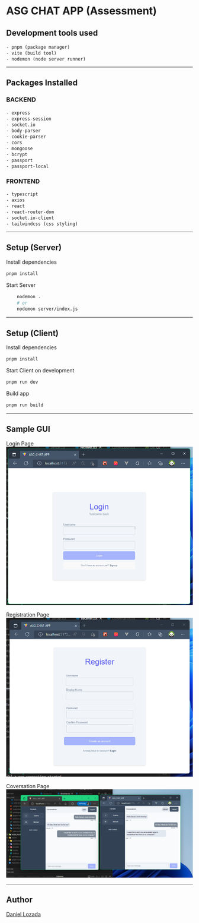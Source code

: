 # ASG CHAT APP (Assessment)

## Development tools used

    - pnpm (package manager)
    - vite (build tool)
    - nodemon (node server runner)

---

## Packages Installed

### BACKEND

    - express
    - express-session
    - socket.io
    - body-parser
    - cookie-parser
    - cors
    - mongoose
    - bcrypt
    - passport
    - passport-local

### FRONTEND

    - typescript
    - axios
    - react
    - react-router-dom
    - socket.io-client
    - tailwindcss (css styling)

---

## Setup (Server)

Install dependencies

```bash
pnpm install
```

Start Server

```bash
    nodemon .
    # or
    nodemon server/index.js
```

---

## Setup (Client)

Install dependencies

```bash
pnpm install
```

Start Client on development

```bash
pnpm run dev
```

Build app

```bash
pnpm run build
```

---

## Sample GUI

Login Page
![login](./assets/login.png)

Registration Page
![register](./assets/register.png)

Coversation Page
![conversation](./assets/conversations.png)

---

## Author

[Daniel Lozada](https://github.com/adazol123)
